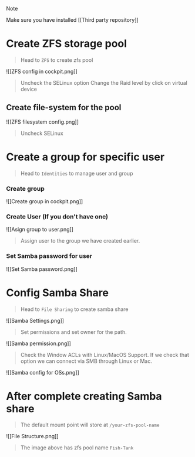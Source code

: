 > [!note]
> Make sure you have installed [[Third party repository]]
# Create ZFS storage pool

> Head to `ZFS` to create zfs pool 

![[ZFS config in cockpit.png]]

> Uncheck the SELinux option
> Change the Raid level by click on virtual device

## Create file-system for the pool

![[ZFS filesystem config.png]]

> Uncheck SELinux

# Create a group for specific user

> Head to `Identities` to manage user and group

### Create group

![[Create group in cockpit.png]]

### Create User (If you don't have one)

![[Asign group to user.png]]

> Assign user to the group we have created earlier.

### Set Samba password for user

![[Set Samba password.png]]

# Config Samba Share

> Head to `File Sharing` to create samba share

![[Samba Settings.png]]

> Set permissions and set owner for the path.

![[Samba permission.png]]

> Check the Window ACLs with Linux/MacOS Support. If we check that option we can connect via SMB through Linux or Mac.

![[Samba config for OSs.png]]

# After complete creating Samba share

> The default mount point will store at `/your-zfs-pool-name`

![[File Structure.png]]

> The image above has zfs pool name `Fish-Tank`

